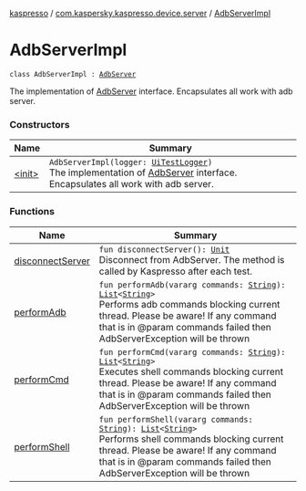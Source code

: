 [kaspresso](../../index.md) / [com.kaspersky.kaspresso.device.server](../index.md) / [AdbServerImpl](./index.md)

# AdbServerImpl

`class AdbServerImpl : `[`AdbServer`](../-adb-server/index.md)

The implementation of [AdbServer](../-adb-server/index.md) interface. Encapsulates all work with adb server.

### Constructors

| Name | Summary |
|---|---|
| [&lt;init&gt;](-init-.md) | `AdbServerImpl(logger: `[`UiTestLogger`](../../com.kaspersky.kaspresso.logger/-ui-test-logger.md)`)`<br>The implementation of [AdbServer](../-adb-server/index.md) interface. Encapsulates all work with adb server. |

### Functions

| Name | Summary |
|---|---|
| [disconnectServer](disconnect-server.md) | `fun disconnectServer(): `[`Unit`](https://kotlinlang.org/api/latest/jvm/stdlib/kotlin/-unit/index.html)<br>Disconnect from AdbServer. The method is called by Kaspresso after each test. |
| [performAdb](perform-adb.md) | `fun performAdb(vararg commands: `[`String`](https://kotlinlang.org/api/latest/jvm/stdlib/kotlin/-string/index.html)`): `[`List`](https://kotlinlang.org/api/latest/jvm/stdlib/kotlin.collections/-list/index.html)`<`[`String`](https://kotlinlang.org/api/latest/jvm/stdlib/kotlin/-string/index.html)`>`<br>Performs adb commands blocking current thread. Please be aware! If any command that is in @param commands failed then AdbServerException will be thrown |
| [performCmd](perform-cmd.md) | `fun performCmd(vararg commands: `[`String`](https://kotlinlang.org/api/latest/jvm/stdlib/kotlin/-string/index.html)`): `[`List`](https://kotlinlang.org/api/latest/jvm/stdlib/kotlin.collections/-list/index.html)`<`[`String`](https://kotlinlang.org/api/latest/jvm/stdlib/kotlin/-string/index.html)`>`<br>Executes shell commands blocking current thread. Please be aware! If any command that is in @param commands failed then AdbServerException will be thrown |
| [performShell](perform-shell.md) | `fun performShell(vararg commands: `[`String`](https://kotlinlang.org/api/latest/jvm/stdlib/kotlin/-string/index.html)`): `[`List`](https://kotlinlang.org/api/latest/jvm/stdlib/kotlin.collections/-list/index.html)`<`[`String`](https://kotlinlang.org/api/latest/jvm/stdlib/kotlin/-string/index.html)`>`<br>Performs shell commands blocking current thread. Please be aware! If any command that is in @param commands failed then AdbServerException will be thrown |
